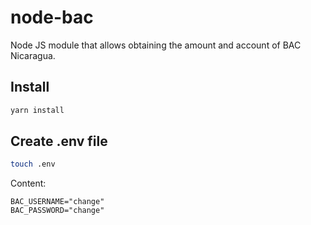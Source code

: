 # node-bac

Node JS module that allows obtaining the amount and account of BAC Nicaragua.

## Install

```bash
yarn install
```

## Create .env file

```bash
touch .env
```

Content:

```
BAC_USERNAME="change"
BAC_PASSWORD="change"
```